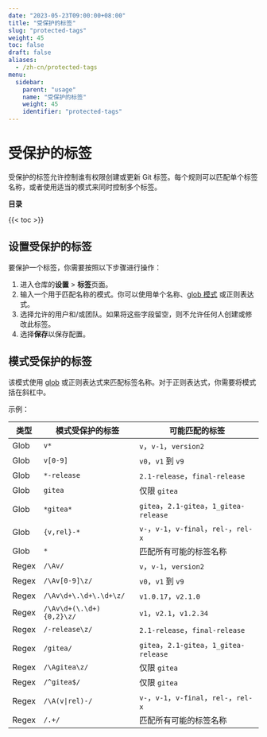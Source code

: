 ```yaml
---
date: "2023-05-23T09:00:00+08:00"
title: "受保护的标签"
slug: "protected-tags"
weight: 45
toc: false
draft: false
aliases:
  - /zh-cn/protected-tags
menu:
  sidebar:
    parent: "usage"
    name: "受保护的标签"
    weight: 45
    identifier: "protected-tags"
---
```


# 受保护的标签

受保护的标签允许控制谁有权限创建或更新 Git 标签。每个规则可以匹配单个标签名称，或者使用适当的模式来同时控制多个标签。

**目录**

{{< toc >}}

## 设置受保护的标签

要保护一个标签，你需要按照以下步骤进行操作：

1. 进入仓库的**设置** > **标签**页面。
2. 输入一个用于匹配名称的模式。你可以使用单个名称、[glob 模式](https://pkg.go.dev/github.com/gobwas/glob#Compile) 或正则表达式。
3. 选择允许的用户和/或团队。如果将这些字段留空，则不允许任何人创建或修改此标签。
4. 选择**保存**以保存配置。

## 模式受保护的标签

该模式使用 [glob](https://pkg.go.dev/github.com/gobwas/glob#Compile) 或正则表达式来匹配标签名称。对于正则表达式，你需要将模式括在斜杠中。

示例：

| 类型  | 模式受保护的标签    | 可能匹配的标签                    |
| ----- | ------------------------ | --------------------------------------- |
| Glob  | `v*`                     | `v`，`v-1`，`version2`                  |
| Glob  | `v[0-9]`                 | `v0`，`v1` 到 `v9`                   |
| Glob  | `*-release`              | `2.1-release`，`final-release`          |
| Glob  | `gitea`                  | 仅限 `gitea`                            |
| Glob  | `*gitea*`                | `gitea`，`2.1-gitea`，`1_gitea-release` |
| Glob  | `{v,rel}-*`              | `v-`，`v-1`，`v-final`，`rel-`，`rel-x` |
| Glob  | `*`                      | 匹配所有可能的标签名称          |
| Regex | `/\Av/`                  | `v`，`v-1`，`version2`                  |
| Regex | `/\Av[0-9]\z/`           | `v0`，`v1` 到 `v9`                   |
| Regex | `/\Av\d+\.\d+\.\d+\z/`   | `v1.0.17`，`v2.1.0`                     |
| Regex | `/\Av\d+(\.\d+){0,2}\z/` | `v1`，`v2.1`，`v1.2.34`                 |
| Regex | `/-release\z/`           | `2.1-release`，`final-release`          |
| Regex | `/gitea/`                | `gitea`，`2.1-gitea`，`1_gitea-release` |
| Regex | `/\Agitea\z/`            | 仅限 `gitea`                            |
| Regex | `/^gitea$/`              | 仅限 `gitea`                            |
| Regex | `/\A(v\|rel)-/`          | `v-`，`v-1`，`v-final`，`rel-`，`rel-x` |
| Regex | `/.+/`                   | 匹配所有可能的标签名称          |
